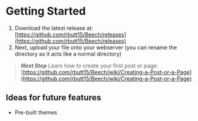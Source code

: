 # Getting Started

1. Download the latest release at: [https://github.com/rbutt15/Beech/releases](https://github.com/rbutt15/Beech/releases)
2. Next, upload your file onto your webserver (you can rename the directory as it acts like a normal directory)

> **_Next Step_**  Learn how to create your first post or page: [https://github.com/rbutt15/Beech/wiki/Creating-a-Post-or-a-Page](https://github.com/rbutt15/Beech/wiki/Creating-a-Post-or-a-Page)

## Ideas for future features

- Pre-built themes
